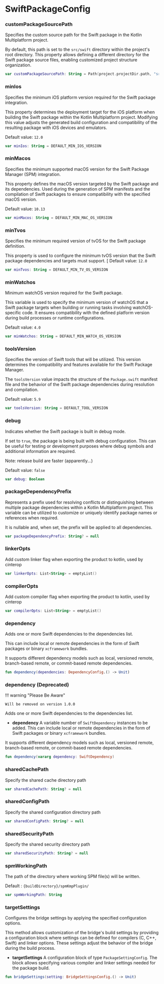 # SwiftPackageConfig

### customPackageSourcePath

Specifies the custom source path for the Swift package in the Kotlin Multiplatform project.

By default, this path is set to the `src/swift` directory within the project's root directory.
This property allows defining a different directory for the Swift package source files,
enabling customized project structure organization.

```kotlin
var customPackageSourcePath: String = Path(project.projectDir.path, "src", "swift").pathString
```

### minIos

Specifies the minimum iOS platform version required for the Swift package integration.

This property determines the deployment target for the iOS platform when building the Swift package
within the Kotlin Multiplatform project. Modifying this value adjusts the generated build configuration
and compatibility of the resulting package with iOS devices and emulators.

Default value: `12.0`

```kotlin
var minIos: String = DEFAULT_MIN_IOS_VERSION
```

### minMacos

Specifies the minimum supported macOS version for the Swift Package Manager (SPM) integration.

This property defines the macOS version targeted by the Swift package and its dependencies.
Used during the generation of SPM manifests and the compilation of Swift packages to ensure compatibility
with the specified macOS version.

Default value: `10.13`

```kotlin
var minMacos: String = DEFAULT_MIN_MAC_OS_VERSION
```

### minTvos

Specifies the minimum required version of tvOS for the Swift package definition.

This property is used to configure the minimum tvOS version that the Swift package
dependencies and targets must support.
[
Default value: `12.0`

```kotlin
var minTvos: String = DEFAULT_MIN_TV_OS_VERSION
```

### minWatchos

Minimum watchOS version required for the Swift package.

This variable is used to specify the minimum version of watchOS that a Swift package targets
when building or running tasks involving watchOS-specific code. It ensures compatibility
with the defined platform version during build processes or runtime configurations.

Default value: `4.0`

```kotlin
var minWatchos: String = DEFAULT_MIN_WATCH_OS_VERSION
```

### toolsVersion

Specifies the version of Swift tools that will be utilized.
This version determines the compatibility and features available for the Swift Package Manager.

The `toolsVersion` value impacts the structure of the `Package.swift` manifest file and
the behavior of the Swift package dependencies during resolution and compilation.

Default value: `5.9`

```kotlin
var toolsVersion: String = DEFAULT_TOOL_VERSION
```

### debug

Indicates whether the Swift package is built in debug mode.

If set to `true`, the package is being built with debug configuration. This can be useful for
testing or development purposes where debug symbols and additional information are required.

Note: release build are faster (apparently...)

Default value: `false`

```kotlin
var debug: Boolean
```

### packageDependencyPrefix

Represents a prefix used for resolving conflicts or distinguishing between multiple
package dependencies within a Kotlin Multiplatform project.
This variable can be utilized to customize or uniquely identify package names or references when required.

It is nullable and, when set, the prefix will be applied to all dependencies.

```kotlin
var packageDependencyPrefix: String? = null
```

### linkerOpts

Add custom linker flag when exporting the product to kotlin, used by cinterop

```kotlin
var linkerOpts: List<String> = emptyList()
```

### compilerOpts

Add custom compiler flag when exporting the product to kotlin, used by cinterop

```kotlin
var compilerOpts: List<String> = emptyList()
```

### dependency

Adds one or more Swift dependencies to the dependencies list.

This can include local or remote dependencies in the form of
Swift packages or binary `xcframework` bundles.

It supports different dependency models such as local, versioned
remote, branch-based remote, or commit-based remote dependencies.

```kotlin
fun dependency(dependencies: DependencyConfig.() -> Unit)
```

### dependency (Deprecated)

!!! warning "Please Be Aware"

    Will be removed on version 1.0.0

Adds one or more Swift dependencies to the dependencies list.

- **dependency** A variable number of `SwiftDependency` instances to be added.
  This can include local or remote dependencies in the form of
  Swift packages or binary `xcframework` bundles.

It supports different dependency models such as local, versioned
remote, branch-based remote, or commit-based remote dependencies.

```kotlin
fun dependency(vararg dependency: SwiftDependency)
```

### sharedCachePath

Specify the shared cache directory path

```kotlin
var sharedCachePath: String? = null
```

### sharedConfigPath

Specify the shared configuration directory path

```kotlin
var sharedConfigPath: String? = null
```

### sharedSecurityPath

Specify the shared security directory path

```kotlin
var sharedSecurityPath: String? = null
```

### spmWorkingPath

The path of the directory where working SPM file(s) will be written.

Default : `{buildDirectory}/spmKmpPlugin/`

```kotlin
var spmWorkingPath: String
```

### targetSettings

Configures the bridge settings by applying the specified configuration options.

This method allows customization of the bridge's build settings by providing
a configuration block where settings can be defined for compilers (C, C++, Swift)
and linker options. These settings adjust the behavior of the bridge during the build process.

- **targetSettings** A configuration block of type `PackageSettingConfig`. The block allows
  specifying various compiler and linker settings needed for the package build.

```kotlin
fun bridgeSettings(setting: BridgeSettingsConfig.() -> Unit)
```
